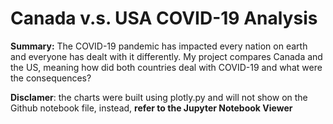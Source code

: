 # Canada v.s. USA COVID-19 Analysis
**Summary:**
The COVID-19 pandemic has impacted every nation on earth and everyone has dealt with it differently. My project compares Canada and the US, meaning how did both countries deal with COVID-19 and what were the consequences? 

**Disclamer**: the charts were built using plotly.py and will not show on the Github notebook file, instead, **refer to the Jupyter Notebook Viewer**

